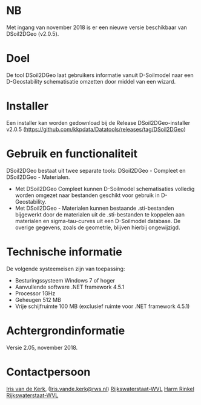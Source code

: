 # NB

Met ingang van november 2018 is er een nieuwe versie beschikbaar van DSoil2DGeo (v2.0.5).

# Doel

De tool DSoil2DGeo laat gebruikers informatie vanuit D-Soilmodel naar een D-Geostability schematisatie omzetten door middel van een wizard.

# Installer

Een installer kan worden gedownload bij de Release DSoil2DGeo-installer v2.0.5 (https://github.com/kkpdata/Datatools/releases/tag/DSoil2DGeo)

# Gebruik en functionaliteit

DSoil2DGeo bestaat uit twee separate tools: DSoil2DGeo - Compleet en DSoil2DGeo - Materialen.
* Met DSoil2DGeo Compleet kunnen D-Soilmodel schematisaties volledig worden omgezet naar bestanden geschikt voor gebruik in D-Geostability. 
* Met DSoil2DGeo - Materialen kunnen bestaande .sti-bestanden bijgewerkt door de materialen uit de .sti-bestanden te koppelen aan materialen en sigma-tau-curves uit een D-Soilmodel database. De overige gegevens, zoals de geometrie, blijven hierbij ongewijzigd.

# Technische informatie

De volgende systeemeisen zijn van toepassing:
* Besturingssysteem Windows 7 of hoger
* Aanvullende software .NET framework 4.5.1
* Processor 1GHz
* Geheugen 512 MB
* Vrije schijfruimte 100 MB (exclusief ruimte voor .NET framework 4.5.1)


# Achtergrondinformatie

Versie 2.05, november 2018.

# Contactpersoon
[Iris van de Kerk](https://github.com/orgs/kkpdata/people/IvdK), (Iris.vande.kerk@rws.nl) [Rijkswaterstaat-WVL](https://www.rijkswaterstaat.nl/over-ons/onze-organisatie/organisatiestructuur/water-verkeer-en-leefomgeving/index.aspx)
[Harm Rinkel](harm.rinkel@rws.nl) [Rijkswaterstaat-WVL](https://www.rijkswaterstaat.nl/over-ons/onze-organisatie/organisatiestructuur/water-verkeer-en-leefomgeving/index.aspx)